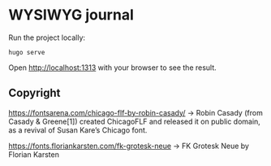 # WYSIWYG journal




Run the project locally:
```
hugo serve
```

Open [http://localhost:1313](http://localhost:1313) with your browser to see the result.





## Copyright

https://fontsarena.com/chicago-flf-by-robin-casady/ → Robin Casady (from Casady & Greene[1]) created ChicagoFLF and released it on public domain, as a revival of Susan Kare’s Chicago font.

https://fonts.floriankarsten.com/fk-grotesk-neue → FK Grotesk Neue by Florian Karsten
